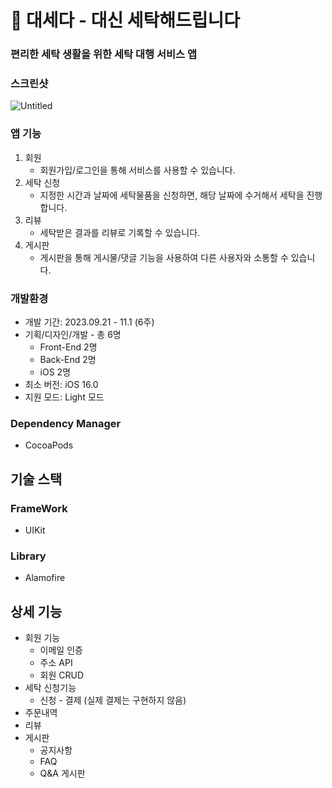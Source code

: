 # **🧺 대세다 - 대신 세탁해드립니다**

### 편리한 세탁 생활을 위한 세탁 대행 서비스 앱

### 스크린샷

![Untitled](https://prod-files-secure.s3.us-west-2.amazonaws.com/b5c1ed3b-66b9-4375-94f6-51a9209a223e/0e9dccb5-de59-4a72-87ed-ba5cbfa5fedd/Untitled.png)

### **앱 기능**

1. 회원
    - 회원가입/로그인을 통해 서비스를 사용할 수 있습니다.
2. 세탁 신청
    - 지정한 시간과 날짜에 세탁물품을 신청하면, 해당 날짜에 수거해서 세탁을 진행합니다.
3. 리뷰
    - 세탁받은 결과를 리뷰로 기록할 수 있습니다.
4. 게시판
    - 게시판을 통해 게시물/댓글 기능을 사용하여 다른 사용자와 소통할 수 있습니다.
    

### **개발환경**

- 개발 기간: 2023.09.21 - 11.1 (6주)
- 기획/디자인/개발 - 총 6명
    - Front-End 2명
    - Back-End 2명
    - iOS 2명
- 최소 버전: iOS 16.0
- 지원 모드: Light 모드

### **Dependency Manager**

- CocoaPods

## 기술 스택

### **FrameWork**

- UIKit

### **Library**

- Alamofire

## 상세 기능

- 회원 기능
    - 이메일 인증
    - 주소 API
    - 회원 CRUD
- 세탁 신청기능
    - 신청 - 결제 (실제 결제는 구현하지 않음)
- 주문내역
- 리뷰
- 게시판
    - 공지사항
    - FAQ
    - Q&A 게시판
